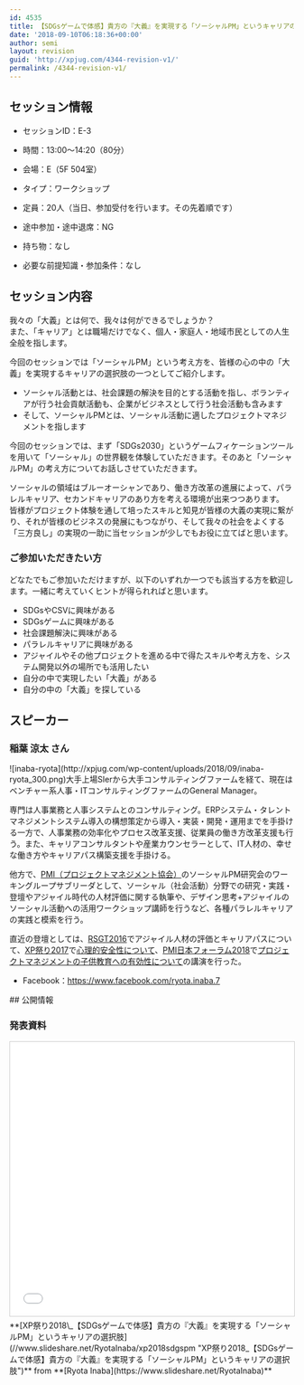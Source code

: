 ```yaml
---
id: 4535
title: 【SDGsゲームで体感】貴方の『大義』を実現する「ソーシャルPM」というキャリアの選択肢～（稲葉涼太さん）
date: '2018-09-10T06:18:36+00:00'
author: semi
layout: revision
guid: 'http://xpjug.com/4344-revision-v1/'
permalink: /4344-revision-v1/
---
```


## セッション情報

- セッションID：E-3
- 時間：13:00～14:20（80分）
- 会場：E（5F 504室）
- タイプ：ワークショップ

- 定員：20人（当日、参加受付を行います。その先着順です）
- 途中参加・途中退席：NG
- 持ち物：なし
- 必要な前提知識・参加条件：なし

## セッション内容

我々の「大義」とは何で、我々は何ができるでしょうか？  
また、「キャリア」とは職場だけでなく、個人・家庭人・地域市民としての人生全般を指します。

今回のセッションでは「ソーシャルPM」という考え方を、皆様の心の中の「大義」を実現するキャリアの選択肢の一つとしてご紹介します。

- ソーシャル活動とは、社会課題の解決を目的とする活動を指し、ボランティアが行う社会貢献活動も、企業がビジネスとして行う社会活動も含みます
- そして、ソーシャルPMとは、ソーシャル活動に適したプロジェクトマネジメントを指します

今回のセッションでは、まず「SDGs2030」というゲームフィケーションツールを用いて「ソーシャル」の世界観を体験していただきます。そのあと「ソーシャルPM」の考え方についてお話しさせていただきます。

ソーシャルの領域はブルーオーシャンであり、働き方改革の進展によって、パラレルキャリア、セカンドキャリアのあり方を考える環境が出来つつあります。  
皆様がプロジェクト体験を通して培ったスキルと知見が皆様の大義の実現に繋がり、それが皆様のビジネスの発展にもつながり、そして我々の社会をよくする「三方良し」の実現の一助に当セッションが少しでもお役に立てばと思います。

### ご参加いただきたい方

どなたでもご参加いただけますが、以下のいずれか一つでも該当する方を歓迎します。一緒に考えていくヒントが得られればと思います。

- SDGsやCSVに興味がある
- SDGsゲームに興味がある
- 社会課題解決に興味がある
- パラレルキャリアに興味がある
- アジャイルやその他プロジェクトを進める中で得たスキルや考え方を、システム開発以外の場所でも活用したい
- 自分の中で実現したい「大義」がある
- 自分の中の「大義」を探している

## スピーカー

### 稲葉 涼太 さん

<div class="profile">![inaba-ryota](http://xpjug.com/wp-content/uploads/2018/09/inaba-ryota_300.png)大手上場SIerから大手コンサルティングファームを経て、現在はベンチャー系人事・ITコンサルティングファームのGeneral Manager。

専門は人事業務と人事システムとのコンサルティング。ERPシステム・タレントマネジメントシステム導入の構想策定から導入・実装・開発・運用までを手掛ける一方で、人事業務の効率化やプロセス改革支援、従業員の働き方改革支援も行う。また、キャリアコンサルタントや産業カウンセラーとして、IT人材の、幸せな働き方やキャリアパス構築支援を手掛ける。

他方で、[PMI（プロジェクトマネジメント協会）](https://www.pmi-japan.org/)のソーシャルPM研究会のワーキングループサブリーダとして、ソーシャル（社会活動）分野での研究・実践・登壇やアジャイル時代の人材評価に関する執筆や、デザイン思考+アジャイルのソーシャル活動への活用ワークショップ講師を行うなど、各種パラレルキャリアの実践と模索を行う。

直近の登壇としては、[RSGT2016](https://2016.scrumgatheringtokyo.org/)でアジャイル人材の評価とキャリアパスについて、[XP祭り2017](http://xpjug.com/xp2017/)で[心理的安全性について](http://xpjug.com/xp2017-session-b4-2/)、[PMI日本フォーラム2018](https://www.pmi-japanforum.org/pmij2/forum-2018/)で[プロジェクトマネジメントの子供教育への有効性について](https://www.pmi-japanforum.org/pmij2/forum-2018/track_b.html)の講演を行った。

- Facebook：<https://www.facebook.com/ryota.inaba.7>

</div>## 公開情報

### 発表資料

<iframe allowfullscreen="" frameborder="0" height="485" marginheight="0" marginwidth="0" scrolling="no" src="//www.slideshare.net/slideshow/embed_code/key/GvfJTdQ0LkoS5f" style="border:1px solid #CCC; border-width:1px; margin-bottom:5px; max-width: 100%;" width="595"> </iframe>

<div style="margin-bottom:5px">  **[XP祭り2018\_【SDGsゲームで体感】貴方の『大義』を実現する「ソーシャルPM」というキャリアの選択肢](//www.slideshare.net/RyotaInaba/xp2018sdgspm "XP祭り2018_【SDGsゲームで体感】貴方の『大義』を実現する「ソーシャルPM」というキャリアの選択肢")**  from **[Ryota Inaba](https://www.slideshare.net/RyotaInaba)** </div>
